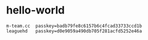 # hello-world

```
m-team.cc  passkey=badb79fe8c6157b6c4fcad33733ccd1b
leaguehd   passkey=d0e9059a490db705f281acfd5252e46a
```
